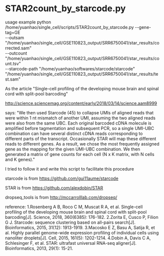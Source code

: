 # STAR2count_by_starcode.py


usage example
python /home/yuanhao/single_cell/scripts/STAR2count_by_starcode.py --gene-tag=GE \
--outsam "/home/yuanhao/single_cell/GSE110823_output/SRR6750041/star_results/corrected.sam" \
--outcount "/home/yuanhao/single_cell/GSE110823_output/SRR6750041/star_results/count.tsv" \
--starcode-path "/home/yuanhao/softwares/starcode/starcode" \
"/home/yuanhao/single_cell/GSE110823_output/SRR6750041/star_results/test.sam"






As the article "Single-cell profiling of the developing mouse brain and spinal cord with split-pool barcoding"

http://science.sciencemag.org/content/early/2018/03/14/science.aam8999 

says:
 "We then used Starcode (45) to collapse UMIs of aligned reads that were within 1 nt mismatch of another UMI, assuming the two aligned reads were also from the same UBC. Each original barcoded cDNA molecule is amplified before tagmentation and subsequent PCR, so a single UMI-UBC combination can have several distinct cDNA reads corresponding to different parts of the transcript. Occasionally STAR will map these different reads to different genes. As a result, we chose the most frequently assigned gene as the mapping for the given UMI-UBC combination. We then generated a matrix of gene counts for each cell (N x K matrix, with N cells and K genes)."
 
 I tried to follow it and write this script to facilitate this procedure
 
 starcode is from https://github.com/gui11aume/starcode
 
 STAR is from https://github.com/alexdobin/STAR
 
 dropseq_tools is from http://mccarrolllab.com/dropseq/
 
 reference:
 1.Rosenberg A B, Roco C M, Muscat R A, et al. Single-cell profiling of the developing mouse brain and spinal cord with split-pool barcoding[J]. Science, 2018, 360(6385): 176-182.
 2.Zorita E, Cusco P, Filion G J. Starcode: sequence clustering based on all-pairs search[J]. Bioinformatics, 2015, 31(12): 1913-1919.
 3.Macosko E Z, Basu A, Satija R, et al. Highly parallel genome-wide expression profiling of individual cells using nanoliter droplets[J]. Cell, 2015, 161(5): 1202-1214.
 4.Dobin A, Davis C A, Schlesinger F, et al. STAR: ultrafast universal RNA-seq aligner[J]. Bioinformatics, 2013, 29(1): 15-21.

 
 
